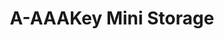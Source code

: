 ---
title: "A-AAAKey Mini Storage"
url: /san-antonio/a-aaakey-mini-storage-west-loop-1604-north/
shop: storage rental
---